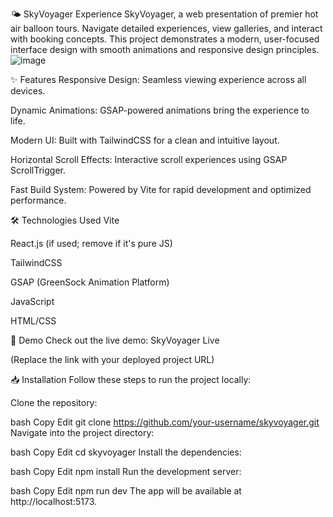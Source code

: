 🌤️ SkyVoyager
Experience SkyVoyager, a web presentation of premier hot air balloon tours. Navigate detailed experiences, view galleries, and interact with booking concepts. This project demonstrates a modern, user-focused interface design with smooth animations and responsive design principles.
![image](https://github.com/user-attachments/assets/91a07504-eb38-47d5-8e88-32476f2c23e6)

✨ Features
Responsive Design: Seamless viewing experience across all devices.

Dynamic Animations: GSAP-powered animations bring the experience to life.

Modern UI: Built with TailwindCSS for a clean and intuitive layout.

Horizontal Scroll Effects: Interactive scroll experiences using GSAP ScrollTrigger.

Fast Build System: Powered by Vite for rapid development and optimized performance.

🛠 Technologies Used
Vite

React.js (if used; remove if it's pure JS)

TailwindCSS

GSAP (GreenSock Animation Platform)

JavaScript

HTML/CSS

🚀 Demo
Check out the live demo: SkyVoyager Live

(Replace the link with your deployed project URL)

📥 Installation
Follow these steps to run the project locally:

Clone the repository:

bash
Copy
Edit
git clone https://github.com/your-username/skyvoyager.git
Navigate into the project directory:

bash
Copy
Edit
cd skyvoyager
Install the dependencies:

bash
Copy
Edit
npm install
Run the development server:

bash
Copy
Edit
npm run dev
The app will be available at http://localhost:5173.
